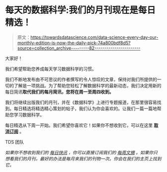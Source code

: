 # 每天的数据科学:我们的月刊现在是每日精选！

> 原文：<https://towardsdatascience.com/data-science-every-day-our-monthly-edition-is-now-the-daily-pick-74a800bdf8d5?source=collection_archive---------82----------------------->

大家好！

我们希望帮助您养成每天学习数据科学的习惯。

我们不断地发布由不可思议的作者撰写的令人惊叹的文章，保持对我们所提供的一切的了解是一项挑战。为了帮助您轻松了解数据科学的最新动态，我们决定用新的每日简讯**取代我们的每月简讯，您将在周一至周四收到。**

我们将继续出版我们的月刊，并在《数据科学》上进行专题报道，在那里很容易找到。每日精选将精选精心策划的帖子，我们认为你会喜欢的。让我们一篇一篇地帮助您学习数据科学。

每日精选从下周一开始。我们希望你喜欢它！如果你不想收到它，可以在这里 [**取消订阅**](https://medium.com/towards-data-science/newsletters/the-daily-pick) 。

TDS 团队

*如果你不想收到我们的* [*每日快讯*](https://medium.com/towards-data-science/newsletters/the-daily-pick) *，你可以直接订阅我们的* [*每周文摘*](/receive-our-newsletters-681049ffa0cf) *。如果你只想看我们的月刊，最好的办法是每月来我们的刊物一次。你会在我们的主页上找到它。*